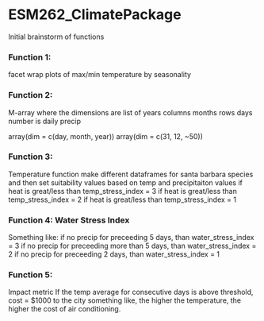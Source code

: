 # ESM262_ClimatePackage

Initial brainstorm of functions 

### Function 1: 
facet wrap plots of max/min temperature by seasonality 


### Function 2: 
M-array where the dimensions are 
list of years 
columns months 
rows days 
number is daily precip 

array(dim = c(day, month, year))
array(dim = c(31, 12, ~50))


### Function 3: 
Temperature function 
make different dataframes for santa barbara species 
and then set suitability values based on temp and precipitaiton values
if heat is great/less than temp_stress_index = 3
if heat is great/less than temp_stress_index = 2
if heat is great/less than temp_stress_index = 1

### Function 4:  Water Stress Index  
Something like: 
if no precip for preceeding 5 days, than water_stress_index = 3
if no precip for preceeding more than 5 days, than water_stress_index = 2
if no precip for preceeding 2 days, than water_stress_index = 1


### Function 5:
Impact metric 
If the temp average for consecutive days is above threshold, cost = $1000 to the city 
something like, the higher the temperature, the higher the cost of air conditioning.

